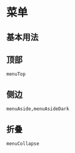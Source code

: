 # 菜单
## 基本用法
<!-- ### 数据
```widget
menuData
``` -->

## 顶部
```widget
menuTop
```

## 侧边
```widgets
menuAside,menuAsideDark
```

## 折叠
```widget
menuCollapse
```